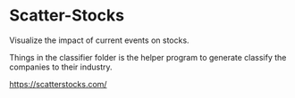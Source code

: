 # Scatter-Stocks
Visualize the impact of current events on stocks.

Things in the classifier folder is the helper program to generate classify the companies to their industry.

https://scatterstocks.com/
